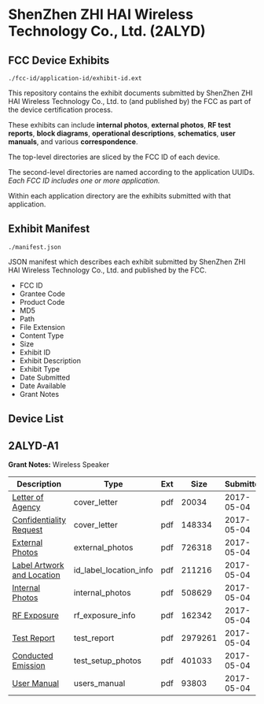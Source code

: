 # ShenZhen ZHI HAI Wireless Technology Co., Ltd. (2ALYD)
## FCC Device Exhibits

```
./fcc-id/application-id/exhibit-id.ext
```

This repository contains the exhibit documents submitted by ShenZhen ZHI HAI Wireless Technology Co., Ltd. to (and published by) the FCC as part of the device certification process.

These exhibits can include **internal photos**, **external photos**, **RF test reports**, **block diagrams**, **operational descriptions**, **schematics**, **user manuals**, and various **correspondence**.

The top-level directories are sliced by the FCC ID of each device.

The second-level directories are named according to the application UUIDs. *Each FCC ID includes one or more application.*

Within each application directory are the exhibits submitted with that application. 

## Exhibit Manifest

```
./manifest.json
```

JSON manifest which describes each exhibit submitted by ShenZhen ZHI HAI Wireless Technology Co., Ltd. and published by the FCC.

- FCC ID
- Grantee Code
- Product Code
- MD5
- Path
- File Extension
- Content Type
- Size
- Exhibit ID
- Exhibit Description
- Exhibit Type
- Date Submitted
- Date Available
- Grant Notes

## Device List
## 2ALYD-A1
**Grant Notes:** Wireless Speaker

| Description | Type | Ext | Size | Submitted | Available |
| ----------- | ---- | --- | ---- | --------- | --------- |
| [Letter of Agency](2ALYD-A1/2b317fc73dea7f3867c44854c0e3333c/3379698.pdf) | cover_letter | pdf | 20034 | 2017-05-04 | 2017-05-04 |
| [Confidentiality Request](2ALYD-A1/2b317fc73dea7f3867c44854c0e3333c/3379699.pdf) | cover_letter | pdf | 148334 | 2017-05-04 | 2017-05-04 |
| [External Photos](2ALYD-A1/2b317fc73dea7f3867c44854c0e3333c/3379706.pdf) | external_photos | pdf | 726318 | 2017-05-04 | 2017-05-04 |
| [Label Artwork and Location](2ALYD-A1/2b317fc73dea7f3867c44854c0e3333c/3379708.pdf) | id_label_location_info | pdf | 211216 | 2017-05-04 | 2017-05-04 |
| [Internal Photos](2ALYD-A1/2b317fc73dea7f3867c44854c0e3333c/3379707.pdf) | internal_photos | pdf | 508629 | 2017-05-04 | 2017-05-04 |
| [RF Exposure](2ALYD-A1/2b317fc73dea7f3867c44854c0e3333c/3379709.pdf) | rf_exposure_info | pdf | 162342 | 2017-05-04 | 2017-05-04 |
| [Test Report](2ALYD-A1/2b317fc73dea7f3867c44854c0e3333c/3379704.pdf) | test_report | pdf | 2979261 | 2017-05-04 | 2017-05-04 |
| [Conducted Emission](2ALYD-A1/2b317fc73dea7f3867c44854c0e3333c/3379705.pdf) | test_setup_photos | pdf | 401033 | 2017-05-04 | 2017-05-04 |
| [User Manual](2ALYD-A1/2b317fc73dea7f3867c44854c0e3333c/3379700.pdf) | users_manual | pdf | 93803 | 2017-05-04 | 2017-05-04 |

